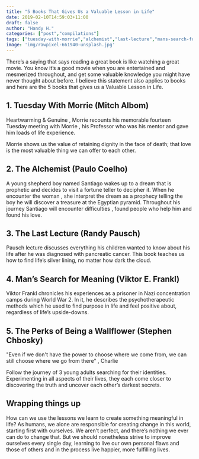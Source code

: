 ```yaml
---
title: "5 Books That Gives Us a Valuable Lesson in Life"
date: 2019-02-10T14:59:03+11:00
draft: false
author: "Handy H."
categories: ["post","compilations"]
tags: ["tuesday-with-morrie","alchemist","last-lecture","mans-search-for-meaning","perks-of-being-a-wallflower"]
image: 'img/rawpixel-661940-unsplash.jpg'
---
```


There’s a saying that says reading a great book is like watching a great movie. You know it’s a good movie when you are entertained and mesmerized throughout, and get some valuable knowledge you might have never thought about before. I believe this statement also applies to books and here are the 5 books that gives us a Valuable Lesson in Life.

## 1. Tuesday With Morrie (Mitch Albom)

Heartwarming & Genuine , Morrie recounts his memorable fourteen Tuesday meeting with Morrie , his Professor who was his mentor and gave him loads of life experience.

Morrie shows us the value of retaining dignity in the face of death; that love is the most valuable thing we can offer to each other.

## 2. The Alchemist (Paulo Coelho)

A young shepherd boy named Santiago wakes up to a dream that is prophetic and decides to visit a fortune teller to decipher it. When he encounter the woman , she interpret the dream as a prophecy telling the boy he will discover a treasure at the Egyptian pyramid. Throughout his journey Santiago will encounter difficulties , found people who help him and found his love.

## 3. The Last Lecture (Randy Pausch)

Pausch lecture discusses everything his children wanted to know about his life after he was diagnosed with pancreatic cancer. This book teaches us how to find life’s silver lining, no matter how dark the cloud.

## 4. Man’s Search for Meaning (Viktor E. Frankl)

Viktor Frankl chronicles his experiences as a prisoner in Nazi concentration camps during World War 2. In it, he describes the psychotherapeutic methods which he used to find purpose in life and feel positive about, regardless of life’s upside-downs.

## 5. The Perks of Being a Wallflower (Stephen Chbosky)

"Even if we don't have the power to choose where we come from, we can still choose where we go from there" , Charlie

Follow the journey of 3 young adults searching for their identities. Experimenting in all aspects of their lives, they each come closer to discovering the truth and uncover each other’s darkest secrets.

## Wrapping things up

How can we use the lessons we learn to create something meaningful in life? As humans, we alone are responsible for creating change in this world, starting first with ourselves. We aren’t perfect, and there’s nothing we ever can do to change that. But we should nonetheless strive to improve ourselves every single day, learning to live our own personal flaws and those of others and in the process live happier, more fulfilling lives.
